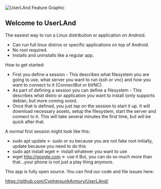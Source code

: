 ![UserLAnd Feature Graphic](https://github.com/CypherpunkArmory/UserLAnd/raw/master/play_store/featureGraphic.png)

## Welcome to UserLAnd

The easiest way to run a Linux distribution or application on Android. 
* Can run full linux distros or specific applications on top of Android.
* No root required.
* Installs and uninstalls like a regular app.

How to get started:
* First you define a session - This describes what filesystem you are going to use, what server you want to run (ssh or vnc) and how you want to connect to it (ConnectBot or bVNC).  
* As part of defining a session you can define a filesystem - This describes what distro or application you want to install (only supports debian, but more coming soon).
* Once that is defined, you just tap on the session to start it up. It will download necessary assets, setup the filesystem, start the server and connect to it.  This will take several minutes the first time, but will be quick after that.

A normal first session might look like this:
* sudo apt update <- sudo or su because you are not fake root initially, update because you need to do this
* sudo apt install wget <- install whatever you want to use
* wget http://google.com <- use it
But, you can do so much more than that...your phone is not just a play thing anymore.

This app is fully open source.  You can find our code and file issues here:

https://github.com/CypherpunkArmory/UserLAnd/
